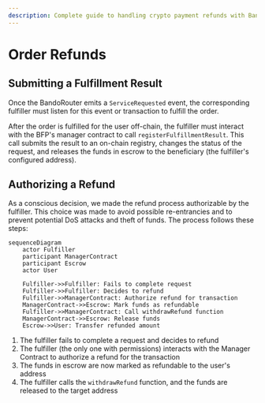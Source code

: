 ```yaml
---
description: Complete guide to handling crypto payment refunds with Bando. Understand the refund flow, requirements, and implementation across supported chains.
---
```


# Order Refunds

## Submitting a Fulfillment Result

Once the BandoRouter emits a `ServiceRequested` event, the corresponding fulfiller must listen for this event or transaction to fulfill the order.

After the order is fulfilled for the user off-chain, the fulfiller must interact with the BFP's manager contract to call `registerFulfillmentResult`. This call submits the result to an on-chain registry, changes the status of the request, and releases the funds in escrow to the beneficiary (the fulfiller's configured address).

## Authorizing a Refund

As a conscious decision, we made the refund process authorizable by the fulfiller. This choice was made to avoid possible re-entrancies and to prevent potential DoS attacks and theft of funds. The process follows these steps:

```mermaid
sequenceDiagram
    actor Fulfiller
    participant ManagerContract
    participant Escrow
    actor User

    Fulfiller->>Fulfiller: Fails to complete request
    Fulfiller->>Fulfiller: Decides to refund
    Fulfiller->>ManagerContract: Authorize refund for transaction
    ManagerContract->>Escrow: Mark funds as refundable
    Fulfiller->>ManagerContract: Call withdrawRefund function
    ManagerContract->>Escrow: Release funds
    Escrow->>User: Transfer refunded amount
```

1. The fulfiller fails to complete a request and decides to refund
2. The fulfiller (the only one with permissions) interacts with the Manager Contract to authorize a refund for the transaction
3. The funds in escrow are now marked as refundable to the user's address
4. The fulfiller calls the `withdrawRefund` function, and the funds are released to the target address
